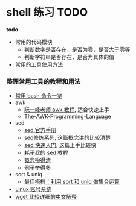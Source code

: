 # shell 练习 TODO

**todo**
- 常用的代码模块
    - 判断数字是否存在，是否为零，是否大于零等
    - 判断字符串是否存在，是否为具体的值
- 常用的工具使用方法

### 整理常用工具的教程和用法
- [常用 bash 命令一览](https://linhaorong.top/blog/linux/commands/)
- awk 
  - [阮一峰老师 awk 教程](http://www.ruanyifeng.com/blog/2018/11/awk.html), 适合快速上手
  - [The-AWK-Programming-Language](https://github.com/immotal/The-AWK-Programming-Language)
- sed
  - [sed 官方手册](http://www.gnu.org/software/sed/manual/sed.html#Introduction)
  - [sed修炼系列](https://www.cnblogs.com/f-ck-need-u/p/7488469.html), 这篇概念讲的比较清楚
  - [sed 快速入门](https://juejin.im/post/5ce5190b5188252dbb08baa8), 这篇上手比较快
  - [耗子叔的 sed 教程](https://coolshell.cn/articles/9104.html)
  - [概念拎得清](https://www.cnblogs.com/chensiqiqi/p/6382080.html)
  - [例子举得多](http://c.biancheng.net/view/4028.html)
- sort & uniq
  - [最佳搭档：利用 sort 和 uniq 做集合运算](https://liam.page/2016/05/05/best-match-using-sort-and-uniq-to-do-set-operations/)
- [Linux 账号系统](http://linux.vbird.org/linux_basic/0410accountmanager.php#account)
- [wget 比较详细的中文解释](https://www.cnblogs.com/peida/archive/2013/03/18/2965369.html)